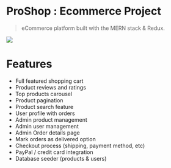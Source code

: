 <h1>ProShop : Ecommerce Project</h1>
<blockquote>
<p dir="auto">eCommerce platform built with the MERN stack &amp; Redux.</p>
</blockquote>
<img src="https://raw.githubusercontent.com/bradtraversy/proshop-v2/main/frontend/public/images/screens.png" style="max-width: 100%;">

<h1>Features</h1>
<ul dir="auto">
<li>Full featured shopping cart</li>
<li>Product reviews and ratings</li>
<li>Top products carousel</li>
<li>Product pagination</li>
<li>Product search feature</li>
<li>User profile with orders</li>
<li>Admin product management</li>
<li>Admin user management</li>
<li>Admin Order details page</li>
<li>Mark orders as delivered option</li>
<li>Checkout process (shipping, payment method, etc)</li>
<li>PayPal / credit card integration</li>
<li>Database seeder (products &amp; users)</li>
</ul>
